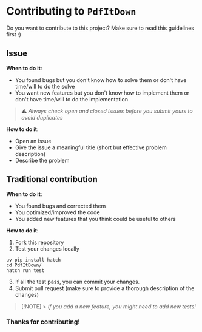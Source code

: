 # Contributing to `PdfItDown`

Do you want to contribute to this project? Make sure to read this guidelines first :)

## Issue

**When to do it**:

- You found bugs but you don't know how to solve them or don't have time/will to do the solve
- You want new features but you don't know how to implement them or don't have time/will to do the implementation

> ⚠️ _Always check open and closed issues before you submit yours to avoid duplicates_

**How to do it**:

- Open an issue
- Give the issue a meaningful title (short but effective problem description)
- Describe the problem

## Traditional contribution

**When to do it**:

- You found bugs and corrected them
- You optimized/improved the code
- You added new features that you think could be useful to others

**How to do it**:

1. Fork this repository
2. Test your changes locally

```
uv pip install hatch
cd PdfItDown/
hatch run test
```

3. If all the test pass, you can commit your changes.
4. Submit pull request (make sure to provide a thorough description of the changes)

> [!NOTE] > _If you add a new feature, you might need to add new tests!_

### Thanks for contributing!
